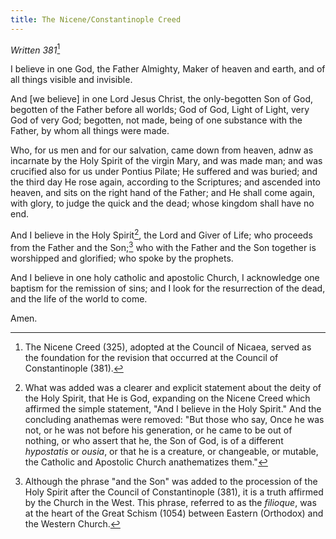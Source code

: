 ```yaml
---
title: The Nicene/Constantinople Creed
---
```


*Written 381*[^1]

I believe in one God, the Father Almighty, Maker of heaven and earth, and of all things visible and invisible.  

And \[we believe\] in one Lord Jesus Christ, the only-begotten Son of God, begotten of the Father before all worlds; God of God, Light of Light, very God of very God; begotten, not made, being of one substance with the Father, by whom all things were made.

Who, for us men and for our salvation, came down from heaven, adnw as incarnate by the Holy Spirit of the virgin Mary, and was made man; and was crucified also for us under Pontius Pilate; He suffered and was buried; and the third day He rose again, according to the Scriptures; and ascended into heaven, and sits on the right hand of the Father; and He shall come again, with glory, to judge the quick and the dead; whose kingdom shall have no end.

And I believe in the Holy Spirit[^2], the Lord and Giver of Life; who proceeds from the Father and the Son;[^3] who with the Father and the Son together is worshipped and glorified; who spoke by the prophets.

And I believe in one holy catholic and apostolic Church, I acknowledge one baptism for the remission of sins; and I look for the resurrection of the dead, and the life of the world to come.

Amen.

[^1]: The Nicene Creed (325), adopted at the Council of Nicaea, served as the foundation for the revision that occurred at the Council of Constantinople (381).

[^2]: What was added was a clearer and explicit statement about the deity of the Holy Spirit, that He is God, expanding on the Nicene Creed which affirmed the simple statement, "And I believe in the Holy Spirit." And the concluding anathemas were removed: "But those who say, Once he was not, or he was not before his generation, or he came to be out of nothing, or who assert that he, the Son of God, is of a different *hypostatis* or *ousia*, or that he is a creature, or changeable, or mutable, the Catholic and Apostolic Church anathematizes them."

[^3]: Although the phrase "and the Son" was added to the procession of the Holy Spirit after the Council of Constantinople (381), it is a truth affirmed by the Church in the West. This phrase, referred to as the *filioque*, was at the heart of the Great Schism (1054) between Eastern (Orthodox) and the Western Church.